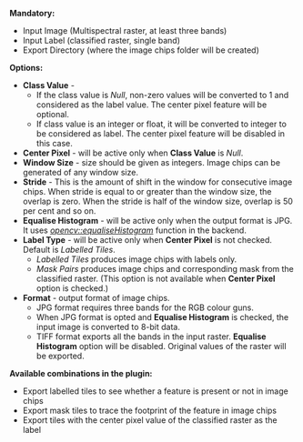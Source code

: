 **Mandatory:**<br/>
 * Input Image (Multispectral raster, at least three bands)<br/>
 * Input Label (classified raster, single band)<br/>
 * Export Directory (where the image chips folder will be created)<br/>
 
**Options:**
 * **Class Value** - 
   * If the class value is *Null*, non-zero values will be converted to 1 and considered as the label value. The center pixel feature will be optional.
   * If class value is an integer or float, it will be converted to integer to be considered as label. The center pixel feature will be disabled in this case.
 * **Center Pixel** - will be active only when **Class Value** is *Null*.
 * **Window Size** - size should be given as integers. Image chips can be generated of any window size.
 * **Stride** - This is the amount of shift in the window for consecutive image chips. When stride is equal to or greater than the window size, the overlap is zero. When the stride is half of the window size, overlap is 50 per cent and so on.
 * **Equalise Histogram** - will be active only when the output format is JPG. It uses [*opencv::equaliseHistogram*](https://opencv-python-tutroals.readthedocs.io/en/latest/py_tutorials/py_imgproc/py_histograms/py_histogram_equalization/py_histogram_equalization.html) function in the backend.
 * **Label Type** - will be active only when **Center Pixel** is not checked. Default is *Labelled Tiles*.
   * *Labelled Tiles* produces image chips with labels only.
   * *Mask Pairs* produces image chips and corresponding mask from the classified raster. (This option is not available when **Center Pixel** option is checked.)
 * **Format** - output format of image chips.
   * JPG format requires three bands for the RGB colour guns.
   * When JPG format is opted and **Equalise Histogram** is checked, the input image is converted to 8-bit data.
   * TIFF format exports all the bands in the input raster. **Equalise Histogram** option will be disabled. Original values of the raster will be exported.
   
**Available combinations in the plugin:**<br/>
* Export labelled tiles to see whether a feature is present or not in image chips
* Export mask tiles to trace the footprint of the feature in image chips
* Export tiles with the center pixel value of the classified raster as the label
